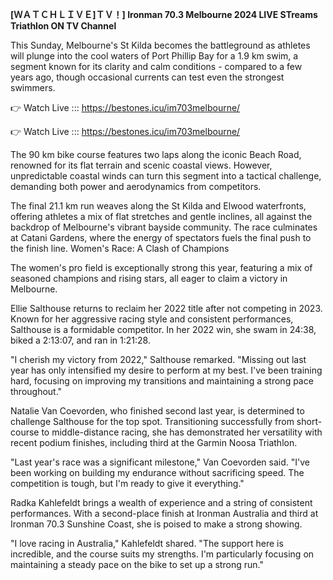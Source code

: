 **[ＷＡＴＣＨＬＩＶＥ]ＴＶ！] Ironman 70.3 Melbourne 2024 LIVE STreams Triathlon ON TV Channel**

This Sunday, Melbourne's St Kilda becomes the battleground as athletes will plunge into the cool waters of Port Phillip Bay for a 1.9 km swim, a segment known for its clarity and calm conditions - compared to a few years ago, though occasional currents can test even the strongest swimmers.

👉 Watch Live ::: https://bestones.icu/im703melbourne/

👉 Watch Live ::: https://bestones.icu/im703melbourne/

The 90 km bike course features two laps along the iconic Beach Road, renowned for its flat terrain and scenic coastal views. However, unpredictable coastal winds can turn this segment into a tactical challenge, demanding both power and aerodynamics from competitors.

The final 21.1 km run weaves along the St Kilda and Elwood waterfronts, offering athletes a mix of flat stretches and gentle inclines, all against the backdrop of Melbourne's vibrant bayside community. The race culminates at Catani Gardens, where the energy of spectators fuels the final push to the finish line.
Women's Race: A Clash of Champions

The women's pro field is exceptionally strong this year, featuring a mix of seasoned champions and rising stars, all eager to claim a victory in Melbourne.

Ellie Salthouse returns to reclaim her 2022 title after not competing in 2023. Known for her aggressive racing style and consistent performances, Salthouse is a formidable competitor. In her 2022 win, she swam in 24:38, biked a 2:13:07, and ran in 1:21:28.

"I cherish my victory from 2022," Salthouse remarked. "Missing out last year has only intensified my desire to perform at my best. I've been training hard, focusing on improving my transitions and maintaining a strong pace throughout."

Natalie Van Coevorden, who finished second last year, is determined to challenge Salthouse for the top spot. Transitioning successfully from short-course to middle-distance racing, she has demonstrated her versatility with recent podium finishes, including third at the Garmin Noosa Triathlon.

"Last year's race was a significant milestone," Van Coevorden said. "I've been working on building my endurance without sacrificing speed. The competition is tough, but I'm ready to give it everything."

Radka Kahlefeldt brings a wealth of experience and a string of consistent performances. With a second-place finish at Ironman Australia and third at Ironman 70.3 Sunshine Coast, she is poised to make a strong showing.

"I love racing in Australia," Kahlefeldt shared. "The support here is incredible, and the course suits my strengths. I'm particularly focusing on maintaining a steady pace on the bike to set up a strong run."
